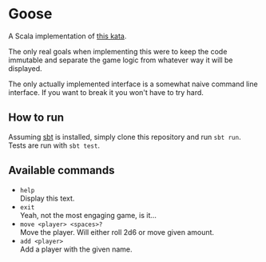# Goose
A Scala implementation of [this kata](https://github.com/xpeppers/goose-game-kata). 

The only real goals when implementing this were to keep the code immutable and separate the game logic from whatever way it will be displayed. 

The only actually implemented interface is a somewhat naive command line interface. If you want to break it you won't have to try hard.

## How to run
Assuming [sbt](https://www.scala-sbt.org/) is installed, simply clone this repository and run `sbt run`. Tests are run with `sbt test`.

## Available commands 
- `help`  
  Display this text.
- `exit`  
  Yeah, not the most engaging game, is it...
- `move <player> <spaces>?`  
  Move the player. Will either roll 2d6 or move given amount.
- `add <player>`  
  Add a player with the given name.
